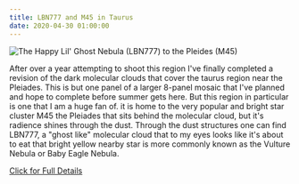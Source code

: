 ```yaml
---
title: LBN777 and M45 in Taurus
date: 2020-04-30 01:00:00
---
```



![The Happy Lil' Ghost Nebula (LBN777) to the Pleides (M45)](/Widefield/Taurus/P3.123x120s.integration.Crop.DBE.BN.CC.Solved.PCC.NR.Processed.Draft3.Web.jpg "The Happy Lil' Ghost Nebula (LBN777) to the Pleides (M45)")

After over a year attempting to shoot this region I've finally completed a revision of the dark molecular clouds that cover the taurus region near the Pleiades.  This is but one panel of a larger 8-panel mosaic that I've planned and hope to complete before summer gets here.  But this region in particular is one that I am a huge fan of.  it is home to the very popular and bright star cluster M45 the Pleiades that sits behind the molecular cloud, but it's radience shines through the dust.  Through the dust structures one can find LBN777, a "ghost like" molecular cloud that to my eyes looks like it's about to eat that bright yellow nearby star is more commonly known as the Vulture Nebula or Baby Eagle Nebula.  

[Click for Full Details](/Widefield/Taurus/P3/)

